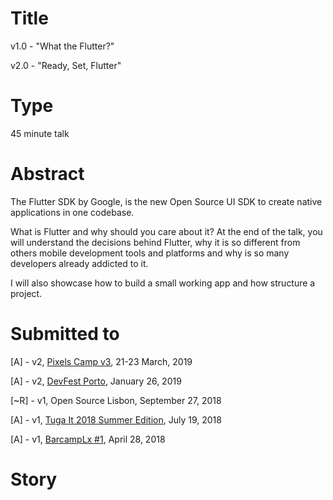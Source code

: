 # Title

v1.0 - "What the Flutter?"

v2.0 - "Ready, Set, Flutter"

# Type

45 minute talk

# Abstract
The Flutter SDK by Google, is the new Open Source UI SDK to create native applications in one codebase.

What is Flutter and why should you care about it? At the end of the talk, you will understand the decisions behind Flutter, why it is so different from others mobile development tools and platforms and why is so many developers already addicted to it.

I will also showcase how to build a small working app and how structure a project.


# Submitted to

[A] - v2, [Pixels Camp v3](https://pixels.camp/), 21-23 March, 2019

[A] - v2, [DevFest Porto](https://devfest.gdgporto.xyz/), January 26, 2019

[~R] - v1, Open Source Lisbon, September 27, 2018

[A] - v1, [Tuga It 2018 Summer Edition](http://tugait.pt/), July 19, 2018

[A] - v1, [BarcampLx #1](https://www.meetup.com/BarcampLx/events/248955131/), April 28, 2018

# Story
